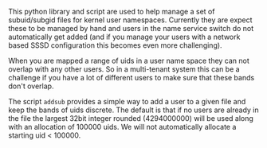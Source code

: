 This python library and script are used to help manage a set of subuid/subgid
files for kernel user namespaces.  Currently they are expect these to be
managed by hand and users in the name service switch do not automatically get
added (and if you manage your users with a network based SSSD configuration
this becomes even more challenging).

When you are mapped a range of uids in a user name space they can not overlap
with any other users.  So in a multi-tenant system this can be a challenge if
you have a lot of different users to make sure that these bands don't overlap.

The script `addsub` provides a simple way to add a user to a given file and
keep the bands of uids discrete.  The default is that if no users are already
in the file the largest 32bit integer rounded (4294000000) will be used along
with an allocation of 100000 uids.  We will not automatically allocate a
starting uid < 100000.
